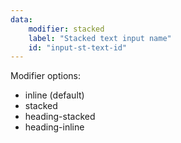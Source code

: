 ```yaml
---
data:
    modifier: stacked
    label: "Stacked text input name"
    id: "input-st-text-id"
---
```


Modifier options:

- inline (default)
- stacked
- heading-stacked
- heading-inline
